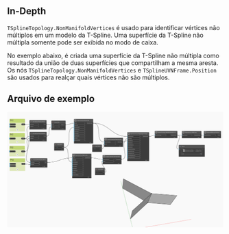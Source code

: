 <!--- Autodesk.DesignScript.Geometry.TSpline.TSplineTopology.NonManifoldVertices --->
<!--- OIJALKI73VKASCFK5TTWV255GAJ6VI4DQDKA5BCILT7GMGHVQ3CA --->
## In-Depth
`TSplineTopology.NonManifoldVertices` é usado para identificar vértices não múltiplos em um modelo da T-Spline. Uma superfície da T-Spline não múltipla somente pode ser exibida no modo de caixa.

No exemplo abaixo, é criada uma superfície da T-Spline não múltipla como resultado da união de duas superfícies que compartilham a mesma aresta. Os nós `TSplineTopology.NonManifoldVertices` e `TSplineUVNFrame.Position` são usados para realçar quais vértices não são múltiplos.

## Arquivo de exemplo

![Example](./OIJALKI73VKASCFK5TTWV255GAJ6VI4DQDKA5BCILT7GMGHVQ3CA_img.jpg)
